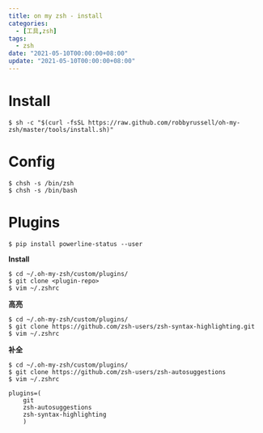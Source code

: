 ```yaml
---
title: on my zsh - install
categories: 
  - [工具,zsh]
tags:
  - zsh
date: "2021-05-10T00:00:00+08:00"
update: "2021-05-10T00:00:00+08:00"
---
```


# Install

```shell
$ sh -c "$(curl -fsSL https://raw.github.com/robbyrussell/oh-my-zsh/master/tools/install.sh)"
```

# Config

```shell
$ chsh -s /bin/zsh
$ chsh -s /bin/bash
```

# Plugins

```shell
$ pip install powerline-status --user
```

**Install**

```shell
$ cd ~/.oh-my-zsh/custom/plugins/
$ git clone <plugin-repo>
$ vim ~/.zshrc
```

**高亮**

```shell
$ cd ~/.oh-my-zsh/custom/plugins/
$ git clone https://github.com/zsh-users/zsh-syntax-highlighting.git
$ vim ~/.zshrc
```

**补全**

```shell
$ cd ~/.oh-my-zsh/custom/plugins/
$ git clone https://github.com/zsh-users/zsh-autosuggestions
$ vim ~/.zshrc

plugins=(
    git
    zsh-autosuggestions
    zsh-syntax-highlighting
    )
```


